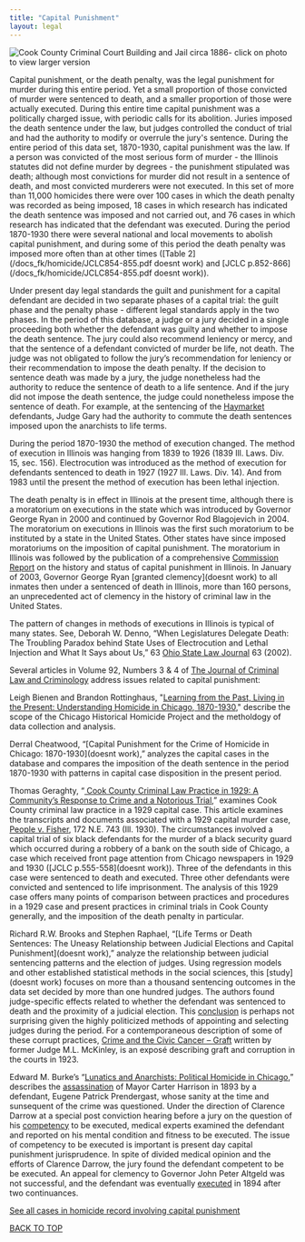 ```yaml
---
title: "Capital Punishment"
layout: legal
---
```


![Cook County Criminal Court Building and Jail circa 1886- click on photo to view larger version]()

Capital punishment, or the death penalty, was the legal punishment for murder during this entire period. Yet a small proportion of those convicted of murder were sentenced to death, and a smaller proportion of those were actually executed. During this entire time capital punishment was a politically charged issue, with  periodic calls for its abolition. Juries imposed the death sentence under the law, but judges controlled the conduct of trial and had the authority to modify or overrule the jury's sentence.
During the entire period of this data set, 1870-1930, capital punishment was the law. If a person was convicted of the most serious form of murder - the Illinois statutes did not define murder by degrees - the punishment stipulated was death; although most convictions for murder did not result in a sentence of death, and most convicted murderers were not executed. In this set of more than 11,000 homicides there were over 100 cases in which the death penalty was recorded as being imposed, 18 cases in which research has indicated the death sentence was imposed and not carried out, and 76 cases in which research has indicated that the defendant was executed. During the period 1870-1930 there were several national and local movements to abolish capital punishment, and during some of this period the death penalty was imposed more often than at other times ([Table 2](/docs_fk/homicide/JCLC854-855.pdf doesnt work) and [JCLC p.852-866](/docs_fk/homicide/JCLC854-855.pdf doesnt work)).

Under present day legal standards the guilt and punishment for a capital defendant are decided in two separate phases of a capital trial: the guilt phase and the penalty phase - different legal standards apply in the two phases. In the period of this database, a judge or a jury decided in a single proceeding both whether the defendant was guilty and whether to impose the death sentence. The jury could also recommend leniency or mercy, and that the sentence of a defendant convicted of murder be life, not death. The judge was not obligated to follow the jury’s recommendation for leniency or their recommendation to impose the death penalty. If the decision to sentence death was made by a jury, the judge nonetheless had the authority to reduce the sentence of death to a life sentence. And if the jury did not impose the death sentence, the judge could nonetheless impose the sentence of death.  For example, at the sentencing of the [Haymarket](/crimes/haymarket/) defendants, Judge Gary had the authority to commute the death sentences imposed upon the anarchists to life terms.

During the period 1870-1930 the method of execution changed. The method of execution in Illinois was hanging from 1839 to 1926 (1839 Ill. Laws. Div. 15, sec. 156). Electrocution was introduced as the method of execution for defendants sentenced to death in 1927 (1927 Ill. Laws. Div. 14). And from 1983 until the present the method of execution has been lethal injection.

The death penalty is in effect in Illinois at the present time, although there is a moratorium on executions in the state which was introduced by Governor George Ryan in 2000 and continued by Governor Rod Blagojevich in 2004. The moratorium on executions in Illinois was the first such moratorium to be instituted by a state in the United States. Other states have since imposed moratoriums on the imposition of capital punishment. The moratorium in Illinois  was followed by the publication of a comprehensive [Commission Report](https://www2.illinois.gov/idoc/Pages/default.aspx) on the history and status of capital punishment in Illinois. In January of 2003, Governor George Ryan [granted clemency](doesnt work) to all inmates then under a sentenced of death in Illinois, more than 160 persons, an unprecedented act of clemency in the history of criminal law in the United States.

The pattern of changes in methods of executions in Illinois is typical of many states.  See, Deborah W. Denno, “When Legislatures Delegate Death: The Troubling Paradox behind State Uses of Electrocution and Lethal Injection and What It Says about Us,” 63 [Ohio State Law Journal](https://moritzlaw.osu.edu/oslj/) 63 (2002).

Several articles in Volume 92, Numbers 3 & 4 of [The Journal of Criminal Law and Criminology](/pubs/journal/) address issues related to capital punishment:

Leigh Bienen and Brandon Rottinghaus, "[Learning from the Past, Living in the Present: Understanding Homicide in Chicago, 1870-1930](/docs_fk/homicide/LawJournal/JCLC01.pdf),"  describe the scope of the Chicago Historical Homicide Project and the metholdogy of data collection and analysis.

Derral Cheatwood, “[Capital Punishment for the Crime of Homicide in Chicago: 1870-1930](doesnt work),” analyzes the capital cases in the database and compares the imposition of the death sentence in the period 1870-1930 with patterns in capital case disposition in the present period.

Thomas Geraghty, “[ Cook County Criminal Law Practice in 1929: A Community’s Response to Crime and a Notorious Trial](/docs_fk/homicide/LawJournal/JCLC02.pdf),” examines Cook County criminal law practice in a 1929 capital case. This article examines the transcripts and documents associated with a 1929 capital murder case, [People v. Fisher](/crimes/fisher/), 172 N.E. 743 (Ill. 1930). The circumstances involved a capital trial of six black defendants for the murder of a black security guard which occurred during a robbery of a bank on the south side of Chicago, a case which received front page attention from Chicago newspapers in 1929 and 1930 ([JCLC p.555-558](doesnt work)). Three of the defendants in this case were sentenced to death and executed. Three other defendants were convicted and sentenced to life imprisonment. The analysis of this 1929 case offers many points of comparison between practices and procedures in a 1929 case and present practices in criminal trials in Cook County generally, and the imposition of the death penalty in particular.

Richard R.W. Brooks and Stephen Raphael, “[Life Terms or Death Sentences: The Uneasy Relationship between Judicial Elections and Capital Punishment](doesnt work),” analyze the relationship between judicial sentencing patterns and the election of judges. Using regression models and other established statistical methods in the social sciences, this [study](doesnt work) focuses on more than a thousand sentencing outcomes in the data set decided by more than one hundred judges. The authors found judge-specific effects related to whether the defendant was sentenced to death and the proximity of a judicial election. This [conclusion](/docs_fk/homicide/JCLC638-639.pdf) is perhaps not surprising given the highly politicized methods of appointing and selecting judges during the period. For a contemporaneous description of some of these corrupt practices,  [Crime and the Civic Cancer – Graft](/pubs/graft) written by  former Judge M.L. McKinley, is an exposé describing graft and corruption in the courts in 1923.

Edward M. Burke’s “[Lunatics and Anarchists: Political Homicide in Chicago](/docs_fk/homicide/JCLC791-808.pdf),” describes the [assassination](/crimes/carter/) of Mayor Carter Harrison in 1893 by a defendant, Eugene Patrick Prendergast, whose sanity at the time and sunsequent of the crime was questioned. Under the direction of Clarence Darrow at a special post conviction hearing before a jury on the question of his [competency](/docs_fk/homicide/916/Brower.pdf) to be executed, medical experts examined the defendant and reported on his mental condition and fitness to be executed. The issue of competency to be executed is important is present day capital punishment jurisprudence. In spite of divided medical opinion and the efforts of Clarence Darrow, the jury found the defendant competent to be be executed. An appeal for clemency to Governor John Peter Altgeld was not successful, and the defendant was eventually [executed](/docs_fk/homicide/916/Certification.pdf) in 1894 after two continuances.

   [See all cases in homicide record involving capital punishment](/database/?backToResults=1&lsentnc=300&page=1)

[BACK TO TOP](/legal/capital/#top)
